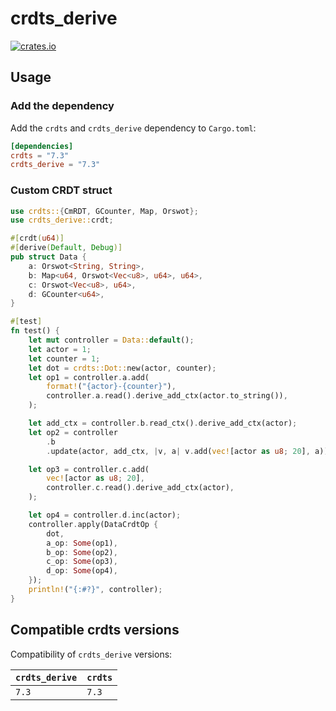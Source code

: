 # crdts_derive

[![crates.io](https://img.shields.io/crates/v/crdts_derive.svg)](https://crates.io/crates/crdts_derive)

## Usage

### Add the dependency

Add the `crdts` and `crdts_derive` dependency to `Cargo.toml`:

```toml
[dependencies]
crdts = "7.3"
crdts_derive = "7.3"
```

### Custom CRDT struct

```rust
use crdts::{CmRDT, GCounter, Map, Orswot};
use crdts_derive::crdt;

#[crdt(u64)]
#[derive(Default, Debug)]
pub struct Data {
    a: Orswot<String, String>,
    b: Map<u64, Orswot<Vec<u8>, u64>, u64>,
    c: Orswot<Vec<u8>, u64>,
    d: GCounter<u64>,
}

#[test]
fn test() {
    let mut controller = Data::default();
    let actor = 1;
    let counter = 1;
    let dot = crdts::Dot::new(actor, counter);
    let op1 = controller.a.add(
        format!("{actor}-{counter}"),
        controller.a.read().derive_add_ctx(actor.to_string()),
    );

    let add_ctx = controller.b.read_ctx().derive_add_ctx(actor);
    let op2 = controller
        .b
        .update(actor, add_ctx, |v, a| v.add(vec![actor as u8; 20], a));

    let op3 = controller.c.add(
        vec![actor as u8; 20],
        controller.c.read().derive_add_ctx(actor),
    );

    let op4 = controller.d.inc(actor);
    controller.apply(DataCrdtOp {
        dot,
        a_op: Some(op1),
        b_op: Some(op2),
        c_op: Some(op3),
        d_op: Some(op4),
    });
    println!("{:#?}", controller);
}

```

## Compatible crdts versions

Compatibility of `crdts_derive` versions:

| `crdts_derive` | `crdts` |
| :--           | :--    |
| `7.3`         | `7.3`  |